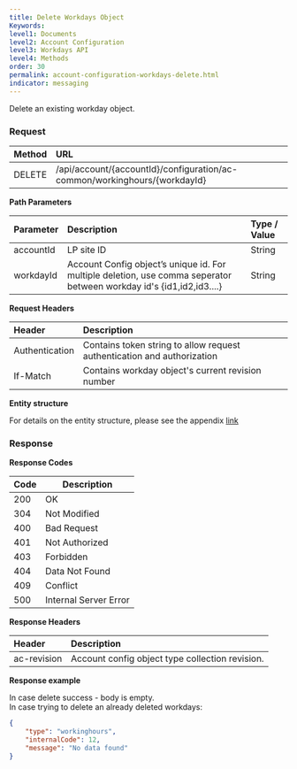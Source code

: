 ```yaml
---
title: Delete Workdays Object
Keywords:
level1: Documents
level2: Account Configuration
level3: Workdays API
level4: Methods
order: 30
permalink: account-configuration-workdays-delete.html
indicator: messaging
---
```


Delete an existing workday object.

### Request

| Method | URL |
| :-------- | :------ |
| DELETE  |/api/account/{accountId}/configuration/ac-common/workinghours/{workdayId}|

**Path Parameters**

|Parameter  |Description |  Type / Value |
|:----------- | :------------ | :--------------- |
|accountId | LP site ID | String  |
|workdayId| Account Config object’s unique id. For multiple deletion, use comma seperator between workday id's {id1,id2,id3....}| String|


**Request Headers**

| Header | Description |
|:-------- | :------------ |
| Authentication | Contains token string to allow request authentication and authorization |
|If-Match	| Contains workday object's current revision number|

**Entity structure**

For details on the entity structure, please see the appendix [link](https://lpgithub.dev.lprnd.net/product-marketing/developers-community/blob/workdays-documentation/pages/documents/account-configuration/workdays/appendix.md)

### Response

**Response Codes**

| Code | Description           |
|------|-----------------------|
| 200  | OK                    |
| 304  | Not Modified          |
| 400  | Bad Request           |
| 401  | Not Authorized        |
| 403  | Forbidden             |
| 404  | Data Not Found        |
| 409  | Conflict              |
| 500  | Internal Server Error |

**Response Headers**

|Header|  Description|
|:-------|   :-----  |
|ac-revision|  Account config object type collection revision.|  

**Response example**

In case delete success - body is empty.<br>
In case trying to delete an already deleted workdays:

```json
{
    "type": "workinghours",
    "internalCode": 12,
    "message": "No data found"
}
```
